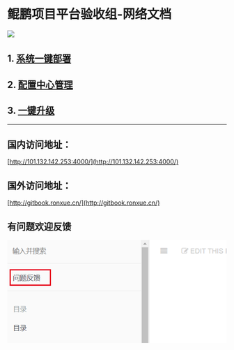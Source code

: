 # 鲲鹏项目平台验收组-网络文档
![](https://jenkins.gedmin.as/job/check-manifest/badge/icon)

## 1. [系统一键部署](/yi-jian-bu-shu.md)

## 2. [配置中心管理](/pei-zhi-zhong-xing.md)

## 3. [一键升级](/yi-jian-sheng-ji.md)

---
## 国内访问地址：
[http://101.132.142.253:4000/](http://101.132.142.253:4000/)

## 国外访问地址：
[http://gitbook.ronxue.cn/](http://gitbook.ronxue.cn/)

## 有问题欢迎反馈
![](/images/issue_feedback.png)